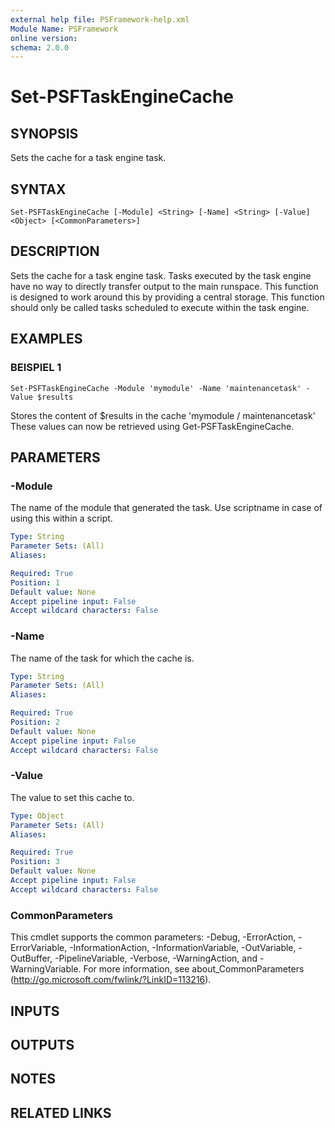 ```yaml
---
external help file: PSFramework-help.xml
Module Name: PSFramework
online version:
schema: 2.0.0
---
```


# Set-PSFTaskEngineCache

## SYNOPSIS
Sets the cache for a task engine task.

## SYNTAX

```
Set-PSFTaskEngineCache [-Module] <String> [-Name] <String> [-Value] <Object> [<CommonParameters>]
```

## DESCRIPTION
Sets the cache for a task engine task.
Tasks executed by the task engine have no way to directly transfer output to the main runspace.
This function is designed to work around this by providing a central storage.
This function should only be called tasks scheduled to execute within the task engine.

## EXAMPLES

### BEISPIEL 1
```
Set-PSFTaskEngineCache -Module 'mymodule' -Name 'maintenancetask' -Value $results
```

Stores the content of $results in the cache 'mymodule / maintenancetask'
These values can now be retrieved using Get-PSFTaskEngineCache.

## PARAMETERS

### -Module
The name of the module that generated the task.
Use scriptname in case of using this within a script.

```yaml
Type: String
Parameter Sets: (All)
Aliases:

Required: True
Position: 1
Default value: None
Accept pipeline input: False
Accept wildcard characters: False
```

### -Name
The name of the task for which the cache is.

```yaml
Type: String
Parameter Sets: (All)
Aliases:

Required: True
Position: 2
Default value: None
Accept pipeline input: False
Accept wildcard characters: False
```

### -Value
The value to set this cache to.

```yaml
Type: Object
Parameter Sets: (All)
Aliases:

Required: True
Position: 3
Default value: None
Accept pipeline input: False
Accept wildcard characters: False
```

### CommonParameters
This cmdlet supports the common parameters: -Debug, -ErrorAction, -ErrorVariable, -InformationAction, -InformationVariable, -OutVariable, -OutBuffer, -PipelineVariable, -Verbose, -WarningAction, and -WarningVariable.
For more information, see about_CommonParameters (http://go.microsoft.com/fwlink/?LinkID=113216).

## INPUTS

## OUTPUTS

## NOTES

## RELATED LINKS
